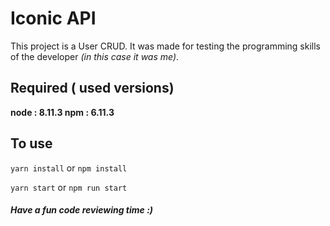 # Iconic API
This project is a User CRUD. It was made for testing the programming skills of the developer *(in this case it was me)*.

## Required ( used versions)

**node : 8.11.3
npm : 6.11.3**

## To use

`yarn install`
or
`npm install`

`yarn start`
or
`npm run start`

##### Have a fun code reviewing time :)
